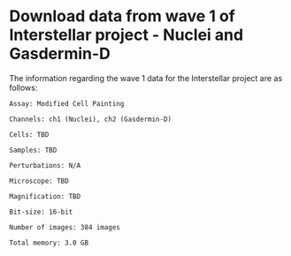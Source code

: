 # Download data from wave 1 of Interstellar project - Nuclei and Gasdermin-D 

The information regarding the wave 1 data for the Interstellar project are as follows:

```
Assay: Modified Cell Painting

Channels: ch1 (Nuclei), ch2 (Gasdermin-D)

Cells: TBD

Samples: TBD

Perturbations: N/A

Microscope: TBD

Magnification: TBD

Bit-size: 16-bit

Number of images: 384 images

Total memory: 3.0 GB
```
